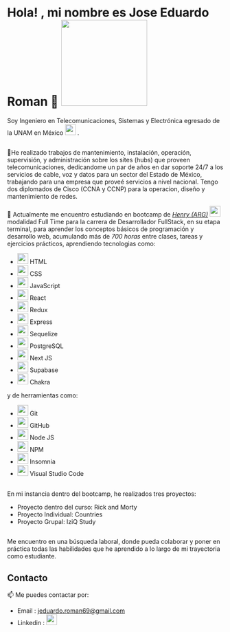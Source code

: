 # Hola! , mi nombre es Jose Eduardo Roman 🙂 <img width="200" height="auto" border-radius="20px" margin-right="20px" float="left" src="https://kwmjganrkoyleqdillhu.supabase.co/storage/v1/object/public/personal/Yo/img%20me_auto_x2.jpg"> <br>


Soy Ingeniero en Telecomunicaciones, Sistemas y Electrónica egresado de la UNAM en México <img width="25" height="auto"  src="https://upload.wikimedia.org/wikipedia/commons/f/fc/Flag_of_Mexico.svg">  .<br>
##


🔭He realizado trabajos de mantenimiento, instalación, operación, supervisión, y administración sobre los sites (hubs) que proveen telecomunicaciones, dedicandome un par de años en dar soporte 24/7 a los servicios de cable, voz y datos para un sector del Estado de México, trabajando para una empresa que proveé servicios a nivel nacional. Tengo dos diplomados de Cisco (CCNA y CCNP) para la operacion, diseño y mantenimiento de redes.

🌱 Actualmente me encuentro estudiando en bootcamp de _[Henry (ARG)](https://www.soyhenry.com/)
  <img width="25" height="auto"  src="https://avatars.githubusercontent.com/u/57154655?s=280&v=4">_ modalidad Full Time para la carrera de Desarrollador FullStack, en su etapa terminal, para aprender los conceptos básicos de programación y desarrollo web, acumulando más de *700 horas* entre clases, tareas y ejercicios prácticos, aprendiendo tecnologias como:

- <img width="25" height="auto"  src="https://upload.wikimedia.org/wikipedia/commons/thumb/6/61/HTML5_logo_and_wordmark.svg/2048px-HTML5_logo_and_wordmark.svg.png">  HTML <br>
- <img width="25" height="auto"  src="https://upload.wikimedia.org/wikipedia/commons/thumb/d/d5/CSS3_logo_and_wordmark.svg/1200px-CSS3_logo_and_wordmark.svg.png">  CSS <br>
- <img width="25" height="auto"  src="https://upload.wikimedia.org/wikipedia/commons/9/99/Unofficial_JavaScript_logo_2.svg">  JavaScript <br>
- <img width="25" height="auto"  src="https://upload.wikimedia.org/wikipedia/commons/a/a7/React-icon.svg">  React <br>
- <img width="25" height="auto"  src="https://cdn.worldvectorlogo.com/logos/redux.svg">  Redux <br>
- <img width="25" height="auto"  src="![image](https://user-images.githubusercontent.com/112742684/230303237-6b48db29-67e5-44d3-9a9b-4ffdc85d2bee.png)">  Express
- <img width="25" height="auto"  src="https://www.svgrepo.com/show/354333/sequelize.svg">  Sequelize
- <img width="25" height="auto"  src="https://www.postgresql.org/media/img/about/press/elephant.png">  PostgreSQL
- <img width="25" height="auto"  src="![image](https://user-images.githubusercontent.com/112742684/230299913-3ae28a67-f7b2-4459-9dd0-fdf257918ffe.png">  Next JS
- <img width="25" height="auto"  src="https://seeklogo.com/images/S/supabase-logo-DCC676FFE2-seeklogo.com.png">  Supabase
- <img width="25" height="auto"  src="https://img.stackshare.io/service/12421/rzylUjaf_400x400.jpg">  Chakra

y de herramientas como:

- <img width="25" height="auto"  src="https://upload.wikimedia.org/wikipedia/commons/thumb/3/3f/Git_icon.svg/2048px-Git_icon.svg.png">   Git
- <img width="25" height="auto"  src="https://github.githubassets.com/images/modules/logos_page/GitHub-Mark.png">   GitHub
- <img width="25" height="auto"  src="https://e7.pngegg.com/pngimages/306/37/png-clipart-node-js-logo-node-js-javascript-web-application-express-js-computer-software-others-miscellaneous-text-thumbnail.png">   Node JS
- <img width="25" height="auto"  src="https://upload.wikimedia.org/wikipedia/commons/thumb/d/db/Npm-logo.svg/2560px-Npm-logo.svg.png">   NPM
- <img width="25" height="auto"  src="https://www.svgrepo.com/show/353904/insomnia.svg">  Insomnia
- <img width="25" height="auto"  src="https://upload.wikimedia.org/wikipedia/commons/thumb/9/9a/Visual_Studio_Code_1.35_icon.svg/2048px-Visual_Studio_Code_1.35_icon.svg.png"> Visual Studio Code

##

En mi instancia dentro del bootcamp, he realizados tres proyectos:

- Proyecto dentro del curso: Rick and Morty
- Proyecto Individual: Countries
- Proyecto Grupal: IziQ Study

##
Me encuentro en una búsqueda laboral, donde pueda colaborar y poner en práctica todas las habilidades que he aprendido a lo largo de mi trayectoria como estudiante.

## Contacto

📫 Me puedes contactar por: 

- Email : jeduardo.roman69@gmail.com
- Linkedin : <a href="https://www.linkedin.com/in/jos%C3%A9-eduardo-rom%C3%A1n-pi%C3%B1a-02a1401bb/"> <img width="25" height="auto"  src="https://businessyield.com/wp-content/uploads/2022/10/LinkedIn-Logo-512x500.png"> </a>



<!--
**jeromanp/jeromanp** is a ✨ _special_ ✨ repository because its `README.md` (this file) appears on your GitHub profile.

Here are some ideas to get you started:

- 🔭 I’m currently working on ...
-  ...
- 👯 I’m looking to collaborate on ...
- 🤔 I’m looking for help with ...
- 💬 Ask me about ...
- 📫 How to reach me: ...
- 😄 Pronouns: ...
- ⚡ Fun fact: ...
-->
